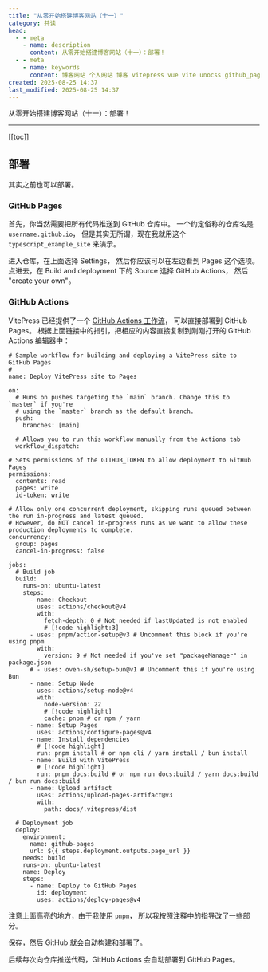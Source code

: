 ```yaml
---
title: "从零开始搭建博客网站（十一）"
category: 共读
head:
  - - meta
    - name: description
      content: 从零开始搭建博客网站（十一）：部署！
  - - meta
    - name: keywords
      content: 博客网站 个人网站 博客 vitepress vue vite unocss github_pages typescript
created: 2025-08-25 14:37
last_modified: 2025-08-25 14:37
---
```


从零开始搭建博客网站（十一）：部署！

---

[[toc]]

## 部署

其实之前也可以部署。

### GitHub Pages

首先，你当然需要把所有代码推送到 GitHub 仓库中。
一个约定俗称的仓库名是 `username.github.io`，
但是其实无所谓，现在我就用这个 `typescript_example_site` 来演示。

进入仓库，在上面选择 Settings，
然后你应该可以在左边看到 Pages 这个选项。
点进去，在 Build and deployment 下的 Source 选择 GitHub Actions，
然后 "create your own"。

### GitHub Actions

VitePress 已经提供了一个 [GitHub Actions 工作流](https://vitepress.dev/guide/deploy#github-pages)，
可以直接部署到 GitHub Pages。
根据上面链接中的指引，把相应的内容直接复制到刚刚打开的 GitHub Actions 编辑器中：

```yml:line-numbers
# Sample workflow for building and deploying a VitePress site to GitHub Pages
#
name: Deploy VitePress site to Pages

on:
  # Runs on pushes targeting the `main` branch. Change this to `master` if you're
  # using the `master` branch as the default branch.
  push:
    branches: [main]

  # Allows you to run this workflow manually from the Actions tab
  workflow_dispatch:

# Sets permissions of the GITHUB_TOKEN to allow deployment to GitHub Pages
permissions:
  contents: read
  pages: write
  id-token: write

# Allow only one concurrent deployment, skipping runs queued between the run in-progress and latest queued.
# However, do NOT cancel in-progress runs as we want to allow these production deployments to complete.
concurrency:
  group: pages
  cancel-in-progress: false

jobs:
  # Build job
  build:
    runs-on: ubuntu-latest
    steps:
      - name: Checkout
        uses: actions/checkout@v4
        with:
          fetch-depth: 0 # Not needed if lastUpdated is not enabled
          # [!code highlight:3]
      - uses: pnpm/action-setup@v3 # Uncomment this block if you're using pnpm
        with:
          version: 9 # Not needed if you've set "packageManager" in package.json
      # - uses: oven-sh/setup-bun@v1 # Uncomment this if you're using Bun
      - name: Setup Node
        uses: actions/setup-node@v4
        with:
          node-version: 22
          # [!code highlight]
          cache: pnpm # or npm / yarn
      - name: Setup Pages
        uses: actions/configure-pages@v4
      - name: Install dependencies
        # [!code highlight]
        run: pnpm install # or npm cli / yarn install / bun install
      - name: Build with VitePress
        # [!code highlight]
        run: pnpm docs:build # or npm run docs:build / yarn docs:build / bun run docs:build
      - name: Upload artifact
        uses: actions/upload-pages-artifact@v3
        with:
          path: docs/.vitepress/dist

  # Deployment job
  deploy:
    environment:
      name: github-pages
      url: ${{ steps.deployment.outputs.page_url }}
    needs: build
    runs-on: ubuntu-latest
    name: Deploy
    steps:
      - name: Deploy to GitHub Pages
        id: deployment
        uses: actions/deploy-pages@v4
```

注意上面高亮的地方，由于我使用 `pnpm`，
所以我按照注释中的指导改了一些部分。

保存，然后 GitHub 就会自动构建和部署了。

后续每次向仓库推送代码，GitHub Actions 会自动部署到 GitHub Pages。
